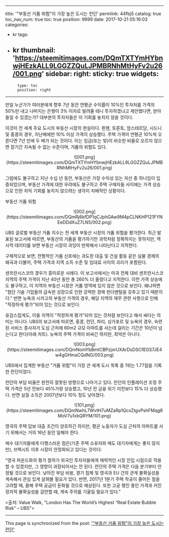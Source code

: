 
---
title: '"부동산 거품 위험"이 가장 높은 도시는 런던'
permlink: 44fbj5
catalog: true
toc_nav_num: true
toc: true
position: 9999
date: 2017-10-21 05:16:03
categories:
- kr
tags:
- kr
thumbnail: 'https://steemitimages.com/DQmTXTYmHYbnwjHEzkALL9LGGZZQuLJPMBRNhMtHyFv2u26/001.png'
sidebar:
    right:
        sticky: true
widgets:
    -
        type: toc
        position: right
---


만일 누군가가 여러분에게 향후 7년 동안 연평균 수익률이 10%인 투자처를 가격의 50%만 내고 나머지는 은행이 3% 이자로 빌려줄 테니 투자하겠냐고 제안했다면, 받아들일 수 있겠는가? 대부분의 투자자들은 이 기회를 놓치지 않을 것이다. 
  
이것이 전 세계 주요 도시의 부동산 시장의 현실이다. 뮌헨, 토론토, 암스테르담, 시드니 및 홍콩의 경우, 지난해에만 10% 이상 가격이 상승했다. 주택 가격이 연평균 10%씩 오른다면 7년 만에 두 배가 되는 것이다. 이는 임금(또는 빚)이 비슷한 비율로 오르지 않으면 장기간 지속될 수 없는 수준이며, 거품의 위험도 있다.
 
<center>
![001.png](https://steemitimages.com/DQmTXTYmHYbnwjHEzkALL9LGGZZQuLJPMBRNhMtHyFv2u26/001.png)
</center>

그럼에도 불구하고 지난 수십 년 동안, 부동산은 가장 수익성 있는 자산 중 하나임이 입증되었으며, 부동산 가격에 대한 우려에도 불구하고 주택 구매자들 사이에는 가격 상승으로 인한 차익 기회를 놓치지 않으려는 생각이 지배적인 상황이다.
  
부동산 거품 위험

<center>
![002.png](https://steemitimages.com/DQmRj6kfDP1qCJphGAw9M4pCLNKHP121FYNEeDDdXuZ7LN5/002.png)
</center>

UBS 글로벌 부동산 거품 지수는 전 세계 부동산 시장의 거품 위험을 평가한다. 최근 발표된 보고서에 따르면, 부동산의 거품을 평가하기란 과학처럼 정확하지는 못하지만, 역사적 데이터를 보면 부동산 시장의 과잉이 반복해서 나타난다고 지적한다.
  
구체적으로 보면, 전형적인 거품 신호에는 과도한 대출 및 건설 활동 같은 실물 경제의 왜곡과 더불어, 주택 가격과 지역 소득 수준 및 임대료 사이의 괴리가 포함된다.
  
샌프란시스코의 경우가 흥미로운 사례다. 이 보고서에서는 미국 전체 대비 샌프란시스코 지역의 주택 가격이 지난 40년 동안 총 260% 더 올랐다고 지적한다. 이런 가격 상승에도 불구하고, 이 지역의 부동산 시장은 거품 영역에 있지 않은 것으로 보인다. 왜냐하면 "첨단 기술 기업들의 급속한 성장으로 인한 강력한 경제 펀더멘털을 갖추고 있기 때문이다." 반면 뉴욕과 시카고의 부동산 가격의 경우, 해당 지역의 재무 관련 사항으로 인해 "적정하게 평가"되어 있는 것으로 보인다.
  
유감스럽게도, 이들 지역이 "적정하게 평가"되어 있는 것처럼 보인다고 해서 싸다는 의미는 아니다. UBS의 보고서에 따르면, 홍콩, 런던, 파리, 싱가포르 및 뉴욕의 경우, 숙련된 서비스 종사자가 도심 근처에 60m2 규모 아파트를 사는데 걸리는 기간은 10년이 넘는다고 한다(아래 차트). 뉴욕의 주택 가격이 비싸긴 하지만, 최악은 아니다.
 
<center>
![003.png](https://steemitimages.com/DQmNomYbBmtCBPzjxrUXArDsDSCfEGS7JE4w4gGHmaCQdNG/003.png)
</center>

UBS에서 집계한 부동산 "거품 위험"이 가장 큰 세계 도시 목록 중 1위는 1.77점을 기록한 런던이었다. 
  
런던의 부담 비율은 완전히 잘못된 방향으로 나아가고 있다. 런던의 인플레이션 조정 주택 가격은 5년 전보다 45%가량 상승했고, 10년 전 금융 위기 이전보다 15% 더 상승했다. 반면 실질 소득은 2007년보다 10% 정도 낮아졌다.

<center>
![101.png](https://steemitimages.com/DQmNwhL7WvtH7uMZaRp1QcsZtgvPshFMqg8MoV7u1xbQRYM/101.png)
</center>

영국의 주택 담보 대출 조건이 양호하긴 하지만, 평균 노동자가 도심 근처의 아파트를 사기 위해서는 거의 16년 동안 일해야 한다.
  
매수 대기자들에게 다행스러운 점은(기존 주택 소유자와 매도 대기자에게는 좋지 않지만), 브렉시트 이후 시장이 안정화되고 있다는 것이다: 
  
"영국 파운드화의 평가 절하가 외국인 투자자들에게 매력적인 시장 진입 시점으로 작용할 수 있겠지만, 그 영향이 과장되어서는 안 된다. 런던의 주택 가격은 다음 분기부터 안정될 것으로 보인다. 낮아진 부담 비용, 경기 침체 및 영국과 EU 간의 관계 불확실성을 계속해서 관심 있게 살펴볼 필요가 있다. 반면, 2017년 1분기 주택 착공이 줄어든 점을 고려할 때, 올해 주택 공급이 둔화될 것으로 예상된다. 또한 고공 행진 중인 가격과 커진 정치적 불확실성을 감안할 때, 계속 주의를 기울일 필요가 있다."
  
<출처: Value Walk, "London Has The World’s Highest “Real Estate Bubble Risk” – UBS">

- - -

This page is synchronized from the post: ['"부동산 거품 위험"이 가장 높은 도시는 런던'](https://steemit.com/@pius.pius/44fbj5)
